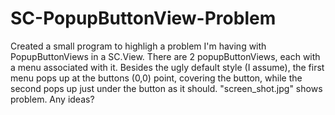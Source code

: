 SC-PopupButtonView-Problem
==================

Created a small program to highligh a problem I'm having with PopupButtonViews in a SC.View.
There are 2 popupButtonViews, each with a menu associated with it.  Besides the ugly default style
(I assume), the first menu pops up at the buttons (0,0) point, covering the button, while the second pops up
just under the button as it should.  "screen_shot.jpg" shows problem. Any ideas?
